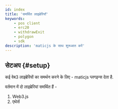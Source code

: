 ```yaml
---
id: index
title: 'समर्थित लाइब्रेरियाँ'
keywords:
    - pos client
    - erc20
    - withdrawExit
    - polygon
    - sdk
description: 'maticjs के साथ शुरूआत करें'
---
```


## सेटअप {#setup}

कई वेब3 लाइब्रेरियों का समर्थन करने के लिए - maticjs प्लगइन्स देता है.

वर्तमान में दो लाइब्रेरियां समर्थित हैं -

1. Web3.js
2. एथेर्स

